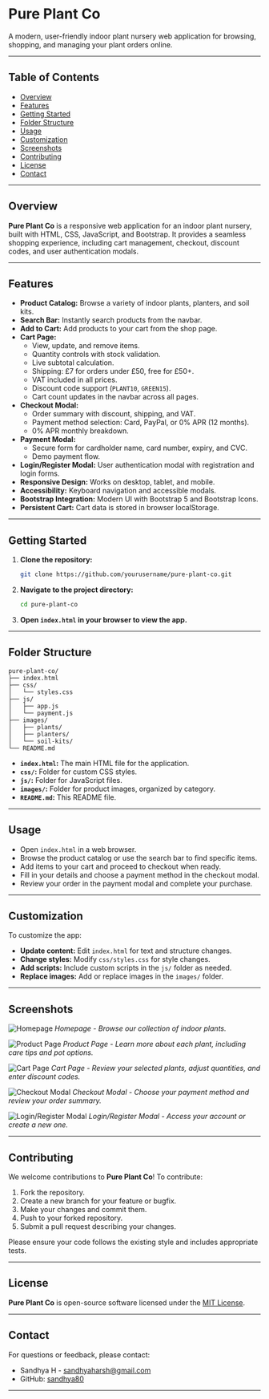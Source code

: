 # Pure Plant Co

A modern, user-friendly indoor plant nursery web application for browsing, shopping, and managing your plant orders online.

---

## Table of Contents

- [Overview](#overview)
- [Features](#features)
- [Getting Started](#getting-started)
- [Folder Structure](#folder-structure)
- [Usage](#usage)
- [Customization](#customization)
- [Screenshots](#screenshots)
- [Contributing](#contributing)
- [License](#license)
- [Contact](#contact)

---

## Overview

**Pure Plant Co** is a responsive web application for an indoor plant nursery, built with HTML, CSS, JavaScript, and Bootstrap. It provides a seamless shopping experience, including cart management, checkout, discount codes, and user authentication modals.

---

## Features

- **Product Catalog:** Browse a variety of indoor plants, planters, and soil kits.
- **Search Bar:** Instantly search products from the navbar.
- **Add to Cart:** Add products to your cart from the shop page.
- **Cart Page:**
  - View, update, and remove items.
  - Quantity controls with stock validation.
  - Live subtotal calculation.
  - Shipping: £7 for orders under £50, free for £50+.
  - VAT included in all prices.
  - Discount code support (`PLANT10`, `GREEN15`).
  - Cart count updates in the navbar across all pages.
- **Checkout Modal:**
  - Order summary with discount, shipping, and VAT.
  - Payment method selection: Card, PayPal, or 0% APR (12 months).
  - 0% APR monthly breakdown.
- **Payment Modal:**
  - Secure form for cardholder name, card number, expiry, and CVC.
  - Demo payment flow.
- **Login/Register Modal:** User authentication modal with registration and login forms.
- **Responsive Design:** Works on desktop, tablet, and mobile.
- **Accessibility:** Keyboard navigation and accessible modals.
- **Bootstrap Integration:** Modern UI with Bootstrap 5 and Bootstrap Icons.
- **Persistent Cart:** Cart data is stored in browser localStorage.

---

## Getting Started

1. **Clone the repository:**
   ```sh
   git clone https://github.com/yourusername/pure-plant-co.git
   ```
2. **Navigate to the project directory:**
   ```sh
   cd pure-plant-co
   ```
3. **Open `index.html` in your browser to view the app.**

---

## Folder Structure

```
pure-plant-co/
├── index.html
├── css/
│   └── styles.css
├── js/
│   ├── app.js
│   └── payment.js
├── images/
│   ├── plants/
│   ├── planters/
│   └── soil-kits/
└── README.md
```

- **`index.html`:** The main HTML file for the application.
- **`css/`:** Folder for custom CSS styles.
- **`js/`:** Folder for JavaScript files.
- **`images/`:** Folder for product images, organized by category.
- **`README.md`:** This README file.

---

## Usage

- Open `index.html` in a web browser.
- Browse the product catalog or use the search bar to find specific items.
- Add items to your cart and proceed to checkout when ready.
- Fill in your details and choose a payment method in the checkout modal.
- Review your order in the payment modal and complete your purchase.

---

## Customization

To customize the app:

- **Update content:** Edit `index.html` for text and structure changes.
- **Change styles:** Modify `css/styles.css` for style changes.
- **Add scripts:** Include custom scripts in the `js/` folder as needed.
- **Replace images:** Add or replace images in the `images/` folder.

---

## Screenshots

![Homepage](images/screenshots/homepage.png)
*Homepage - Browse our collection of indoor plants.*

![Product Page](images/screenshots/product-page.png)
*Product Page - Learn more about each plant, including care tips and pot options.*

![Cart Page](images/screenshots/cart-page.png)
*Cart Page - Review your selected plants, adjust quantities, and enter discount codes.*

![Checkout Modal](images/screenshots/checkout-modal.png)
*Checkout Modal - Choose your payment method and review your order summary.*

![Login/Register Modal](images/screenshots/login-register-modal.png)
*Login/Register Modal - Access your account or create a new one.*

---

## Contributing

We welcome contributions to **Pure Plant Co**! To contribute:

1. Fork the repository.
2. Create a new branch for your feature or bugfix.
3. Make your changes and commit them.
4. Push to your forked repository.
5. Submit a pull request describing your changes.

Please ensure your code follows the existing style and includes appropriate tests.

---

## License

**Pure Plant Co** is open-source software licensed under the [MIT License](LICENSE).

---

## Contact

For questions or feedback, please contact:

- Sandhya H - [sandhyaharsh@gmail.com](sandhyaharsh@gmail.com)
- GitHub: [sandhya80](https://github.com/Sandhya80)

---
